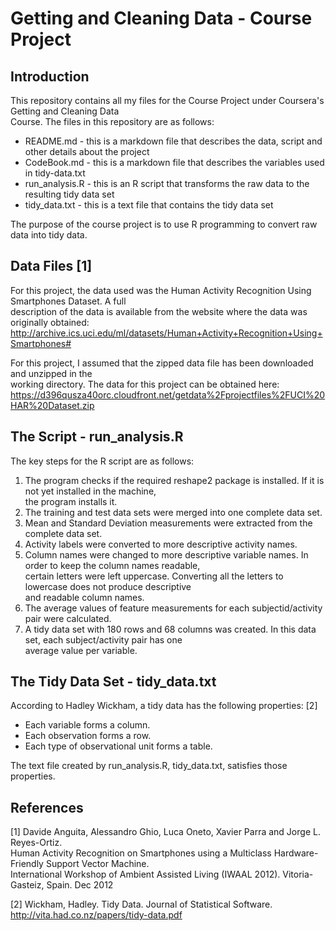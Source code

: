 # Getting and Cleaning Data - Course Project  

## Introduction  

This repository contains all my files for the Course Project under Coursera's Getting and Cleaning Data  
Course. The files in this repository are as follows:  
* README.md - this is a markdown file that describes the data, script and other details about the project    
* CodeBook.md - this is a markdown file that describes the variables used in tidy-data.txt  
* run_analysis.R - this is an R script that transforms the raw data to the resulting tidy data set  
* tidy_data.txt - this is a text file that contains the tidy data set  

The purpose of the course project is to use R programming to convert raw data into tidy data.  

## Data Files [1]  

For this project, the data used was the Human Activity Recognition Using Smartphones Dataset. A full  
description of the data is available from the website where the data was originally obtained:   
http://archive.ics.uci.edu/ml/datasets/Human+Activity+Recognition+Using+Smartphones#  

For this project, I assumed that the zipped data file has been downloaded and unzipped in the   
working directory. The data for this project can be obtained here:  
https://d396qusza40orc.cloudfront.net/getdata%2Fprojectfiles%2FUCI%20HAR%20Dataset.zip  

## The Script - run_analysis.R  

The key steps for the R script are as follows:  

1. The program checks if the required reshape2 package is installed. If it is not yet installed in the machine,  
the program installs it.  
2. The training and test data sets were merged into one complete data set.  
3. Mean and Standard Deviation measurements were extracted from the complete data set.  
4. Activity labels were converted to more descriptive activity names.  
5. Column names were changed to more descriptive variable names. In order to keep the column names readable,   
certain letters were left uppercase. Converting all the letters to lowercase does not produce descriptive  
and readable column names.  
6. The average values of feature measurements for each subjectid/activity pair were calculated.  
7. A tidy data set with 180 rows and 68 columns was created. In this data set, each subject/activity pair has one   
average value per variable.  

## The Tidy Data Set - tidy_data.txt  

According to Hadley Wickham, a tidy data has the following properties: [2]  
* Each variable forms a column.  
* Each observation forms a row.  
* Each type of observational unit forms a table.  

The text file created by run_analysis.R, tidy_data.txt, satisfies those properties.  


## References   
[1] Davide Anguita, Alessandro Ghio, Luca Oneto, Xavier Parra and Jorge L. Reyes-Ortiz.  
Human Activity Recognition on Smartphones using a Multiclass Hardware-Friendly Support Vector Machine.   
International Workshop of Ambient Assisted Living (IWAAL 2012). Vitoria-Gasteiz, Spain. Dec 2012  

[2] Wickham, Hadley. Tidy Data. Journal of Statistical Software.  
http://vita.had.co.nz/papers/tidy-data.pdf  